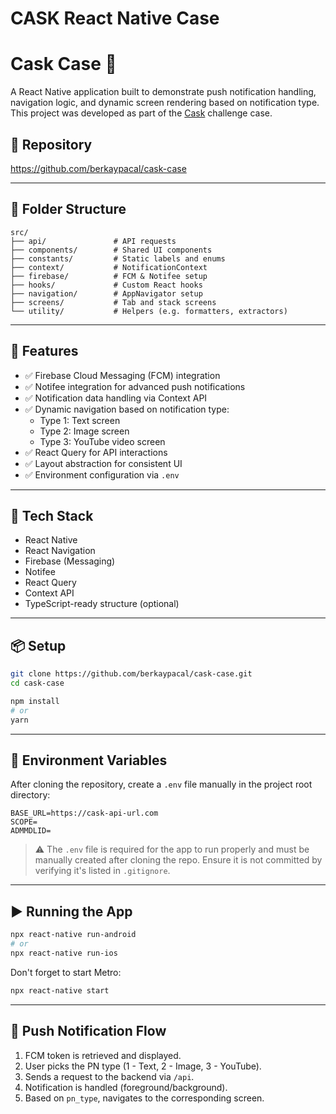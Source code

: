 # CASK React Native Case

# Cask Case 🚀

A React Native application built to demonstrate push notification handling, navigation logic, and dynamic screen rendering based on notification type. This project was developed as part of the [Cask](https://www.cask.com.tr) challenge case.

## 🔗 Repository

<https://github.com/berkaypacal/cask-case>

---

## 📁 Folder Structure

```
src/
├── api/               # API requests
├── components/        # Shared UI components
├── constants/         # Static labels and enums
├── context/           # NotificationContext
├── firebase/          # FCM & Notifee setup
├── hooks/             # Custom React hooks
├── navigation/        # AppNavigator setup
├── screens/           # Tab and stack screens
└── utility/           # Helpers (e.g. formatters, extractors)
```

---

## 📱 Features

- ✅ Firebase Cloud Messaging (FCM) integration
- ✅ Notifee integration for advanced push notifications
- ✅ Notification data handling via Context API
- ✅ Dynamic navigation based on notification type:
  - Type 1: Text screen
  - Type 2: Image screen
  - Type 3: YouTube video screen
- ✅ React Query for API interactions
- ✅ Layout abstraction for consistent UI
- ✅ Environment configuration via `.env`

---

## 🔧 Tech Stack

- React Native
- React Navigation
- Firebase (Messaging)
- Notifee
- React Query
- Context API
- TypeScript-ready structure (optional)

---

## 📦 Setup

```bash
git clone https://github.com/berkaypacal/cask-case.git
cd cask-case

npm install
# or
yarn
```

---

## 📄 Environment Variables

After cloning the repository, create a `.env` file manually in the project root directory:

```env
BASE_URL=https://cask-api-url.com
SCOPE=
ADMMDLID=
```

> ⚠️ The `.env` file is required for the app to run properly and must be manually created after cloning the repo. Ensure it is not committed by verifying it's listed in `.gitignore`.

---

## ▶️ Running the App

```bash
npx react-native run-android
# or
npx react-native run-ios
```

Don't forget to start Metro:

```bash
npx react-native start
```

---

## 🔔 Push Notification Flow

1. FCM token is retrieved and displayed.
2. User picks the PN type (1 - Text, 2 - Image, 3 - YouTube).
3. Sends a request to the backend via `/api`.
4. Notification is handled (foreground/background).
5. Based on `pn_type`, navigates to the corresponding screen.
